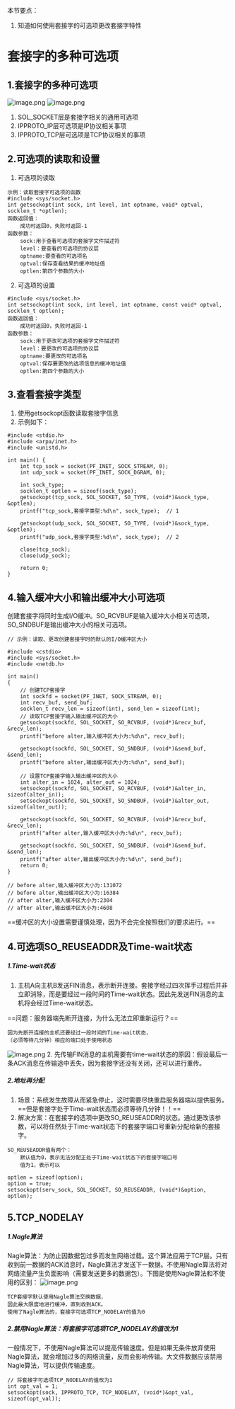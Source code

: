 本节要点：
1. 知道如何使用套接字的可选项更改套接字特性
# 套接字的多种可选项
## 1.套接字的多种可选项
![image.png](https://upload-images.jianshu.io/upload_images/17728742-58cc5652703db755.png?imageMogr2/auto-orient/strip%7CimageView2/2/w/1240)
![image.png](https://upload-images.jianshu.io/upload_images/17728742-2f654c2312757746.png?imageMogr2/auto-orient/strip%7CimageView2/2/w/1240)
1. SOL_SOCKET层是套接字相关的通用可选项
2. IPPROTO_IP层可选项是IP协议相关事项
3. IPPROTO_TCP层可选项是TCP协议相关的事项
## 2.可选项的读取和设置
1. 可选项的读取
```
示例：读取套接字可选项的函数
#include <sys/socket.h>
int getsockopt(int sock, int level, int optname, void* optval, socklen_t *optlen);
函数返回值：
    成功时返回0，失败时返回-1
函数参数：
    sock:用于查看可选项的套接字文件描述符
    level：要查看的可选项的协议层
    optname:要查看的可选项名
    optval:保存查看结果的缓冲地址值
    optlen:第四个参数的大小
```
2. 可选项的设置
```
#include <sys/socket.h>
int setsockopt(int sock, int level, int optname, const void* optval, socklen_t optlen);
函数返回值：
    成功时返回0，失败时返回-1
函数参数：
    sock:用于更改可选项的套接字文件描述符
    level：要更改的可选项的协议层
    optname:要更改的可选项名
    optval:保存要更改的选项信息的缓冲地址值
    optlen:第四个参数的大小
```
## 3.查看套接字类型
1. 使用getsockopt函数读取套接字信息
2. 示例如下：
```
#include <stdio.h>
#include <arpa/inet.h>
#include <unistd.h>

int main() {
    int tcp_sock = socket(PF_INET, SOCK_STREAM, 0);
    int udp_sock = socket(PF_INET, SOCK_DGRAM, 0);

    int sock_type;
    socklen_t optlen = sizeof(sock_type);
    getsockopt(tcp_sock, SOL_SOCKET, SO_TYPE, (void*)&sock_type, &optlen);
    printf("tcp_sock,套接字类型:%d\n", sock_type);  // 1

    getsockopt(udp_sock, SOL_SOCKET, SO_TYPE, (void*)&sock_type, &optlen);
    printf("udp_sock,套接字类型:%d\n", sock_type);  // 2

    close(tcp_sock);
    close(udp_sock);

    return 0;
}
```
## 4.输入缓冲大小和输出缓冲大小可选项
创建套接字将同时生成I/O缓冲。SO_RCVBUF是输入缓冲大小相关可选项，SO_SNDBUF是输出缓冲大小的相关可选项。
```
// 示例：读取、更改创建套接字时的默认的I/O缓冲区大小

#include <cstdio>
#include <sys/socket.h>
#include <netdb.h>

int main()
{
    // 创建TCP套接字
    int sockfd = socket(PF_INET, SOCK_STREAM, 0);
    int recv_buf, send_buf;
    socklen_t recv_len = sizeof(int), send_len = sizeof(int);
    // 读取TCP套接字输入输出缓冲区的大小
    getsockopt(sockfd, SOL_SOCKET, SO_RCVBUF, (void*)&recv_buf, &recv_len);
    printf("before alter,输入缓冲区大小为:%d\n", recv_buf);

    getsockopt(sockfd, SOL_SOCKET, SO_SNDBUF, (void*)&send_buf, &send_len);
    printf("before alter,输出缓冲区大小为:%d\n", send_buf);
    
    // 设置TCP套接字输入输出缓冲区的大小
    int alter_in = 1024, alter_out = 1024; 
    setsockopt(sockfd, SOL_SOCKET, SO_RCVBUF, (void*)&alter_in, sizeof(alter_in));
    setsockopt(sockfd, SOL_SOCKET, SO_SNDBUF, (void*)&alter_out, sizeof(alter_out));
    
    getsockopt(sockfd, SOL_SOCKET, SO_RCVBUF, (void*)&recv_buf, &recv_len);
    printf("after alter,输入缓冲区大小为:%d\n", recv_buf);

    getsockopt(sockfd, SOL_SOCKET, SO_SNDBUF, (void*)&send_buf, &send_len);
    printf("after alter,输出缓冲区大小为:%d\n", send_buf);
    return 0;
}

// before alter,输入缓冲区大小为:131072
// before alter,输出缓冲区大小为:16384
// after alter,输入缓冲区大小为:2304
// after alter,输出缓冲区大小为:4608
```
==缓冲区的大小设置需要谨慎处理，因为不会完全按照我们的要求进行。==

## 4.可选项SO_REUSEADDR及Time-wait状态
##### 1.Time-wait状态
1. 主机A向主机B发送FIN消息，表示断开连接。套接字经过四次挥手过程后并非立即消除，而是要经过一段时间的Time-wait状态。因此先发送FIN消息的主机将会经过Time-wait状态。

==问题：服务器端先断开连接，为什么无法立即重新运行？==
```
因为先断开连接的主机还要经过一段时间的Time-wait状态，
（必须等待几分钟）相应的端口处于使用状态
```
![image.png](https://upload-images.jianshu.io/upload_images/17728742-45b587c46055481b.png?imageMogr2/auto-orient/strip%7CimageView2/2/w/1240)
2. 先传输FIN消息的主机需要有time-wait状态的原因：假设最后一条ACK消息在传输途中丢失，因为套接字还没有关闭，还可以进行重传。
##### 2.地址再分配
1. 场景：系统发生故障从而紧急停止，这时需要尽快重启服务器端以提供服务。==但是套接字处于Time-wait状态而必须等待几分钟！！==
2. 解决方案：在套接字的选项中更改SO_REUSEADDR的状态。通过更改该参数，可以将任然处于Time-wait状态下的套接字端口号重新分配给新的套接字。
```
SO_REUSEADDR值有两个：
    默认值为0，表示无法分配正处于Time-wait状态下的套接字端口号
    值为1，表示可以

optlen = sizeof(option);
option = true;
setsockopt(serv_sock, SOL_SOCKET, SO_REUSEADDR, (void*)&option, optlen);
```
## 5.TCP_NODELAY
##### 1.Nagle算法
Nagle算法：为防止因数据包过多而发生网络过载。这个算法应用于TCP层。只有收到前一数据的ACK消息时，Nagle算法才发送下一数据。不使用Nagle算法将对网络流量产生负面影响（需要发送更多的数据包）。下图是使用Nagle算法和不使用的区别：
![image.png](https://upload-images.jianshu.io/upload_images/17728742-c2d03285ec230838.png?imageMogr2/auto-orient/strip%7CimageView2/2/w/1240)

```
TCP套接字默认使用Nagle算法交换数据，
因此最大限度地进行缓冲，直到收到ACK。
使用了Nagle算法的，套接字可选项TCP_NODELAY的值为0
```
##### 2.禁用Nagle算法：将套接字可选项TCP_NODELAY的值改为1
一般情况下，不使用Nagle算法可以提高传输速度。但是如果无条件放弃使用Nagle算法，就会增加过多的网络流量，反而会影响传输。大文件数据应该禁用Nagle算法，可以提供传输速度。
```
// 将套接字可选项TCP_NODELAY的值改为1
int opt_val = 1;
setsockopt(sock, IPPROTO_TCP, TCP_NODELAY, (void*)&opt_val, sizeof(opt_val));
```